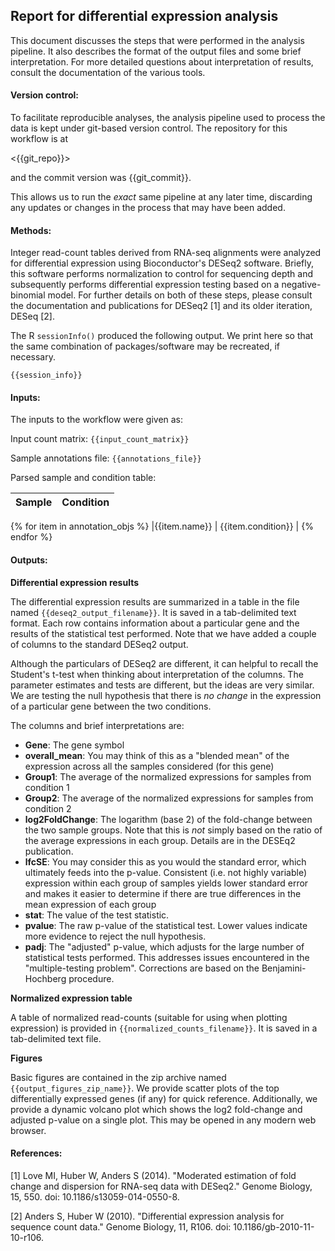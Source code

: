 ## Report for differential expression analysis


This document discusses the steps that were performed in the analysis pipeline.  It also describes the format of the output files and some brief interpretation.  For more detailed questions about interpretation of results, consult the documentation of the various tools.


#### Version control:
To facilitate reproducible analyses, the analysis pipeline used to process the data is kept under git-based version control.  The repository for this workflow is at 

<{{git_repo}}>

and the commit version was {{git_commit}}.

This allows us to run the *exact* same pipeline at any later time, discarding any updates or changes in the process that may have been added.  


#### Methods:

Integer read-count tables derived from RNA-seq alignments were analyzed for differential expression using Bioconductor's DESeq2 software.  Briefly, this software performs normalization to control for sequencing depth and subsequently performs differential expression testing based on a negative-binomial model.  For further details on both of these steps, please consult the documentation and publications for DESeq2 [1] and its older iteration, DESeq [2].

The R `sessionInfo()` produced the following output.  We print here so that the same combination of packages/software may be recreated, if necessary.

```
{{session_info}}
```

#### Inputs:
The inputs to the workflow were given as:

Input count matrix: `{{input_count_matrix}}`

Sample annotations file: `{{annotations_file}}`

Parsed sample and condition table:

|Sample|Condition|
|---|---|
{% for item in annotation_objs %}
|{{item.name}} | {{item.condition}} |
{% endfor %}

#### Outputs:

**Differential expression results**

The differential expression results are summarized in a table in the file named `{{deseq2_output_filename}}`.  It is saved in a tab-delimited text format.  Each row contains information about a particular gene and the results of the statistical test performed.  Note that we have added a couple of columns to the standard DESeq2 output.

Although the particulars of DESeq2 are different, it can helpful to recall the Student's t-test when thinking about interpretation of the columns.  The parameter estimates and tests are different, but the ideas are very similar.  We are testing the null hypothesis that there is *no change* in the expression of a particular gene between the two conditions.

The columns and brief interpretations are:

- **Gene**: The gene symbol
- **overall_mean**: You may think of this as a "blended mean" of the expression across all the samples considered (for this gene)
- **Group1**: The average of the normalized expressions for samples from condition 1
- **Group2**: The average of the normalized expressions for samples from condition 2
- **log2FoldChange**: The logarithm (base 2) of the fold-change between the two sample groups.  Note that this is *not* simply based on the ratio of the average expressions in each group.  Details are in the DESEq2 publication.
- **lfcSE**:  You may consider this as you would the standard error, which ultimately feeds into the p-value.  Consistent (i.e. not highly variable) expression within each group of samples yields lower standard error and makes it easier to determine if there are true differences in the mean expression of each group
- **stat**: The value of the test statistic.
- **pvalue**:  The raw p-value of the statistical test.  Lower values indicate more evidence to reject the null hypothesis.
- **padj**: The "adjusted" p-value, which adjusts for the large number of statistical tests performed.  This addresses issues encountered in the "multiple-testing problem".  Corrections are based on the Benjamini-Hochberg procedure.

**Normalized expression table**

A table of normalized read-counts (suitable for using when plotting expression) is provided in `{{normalized_counts_filename}}`.  It is saved in a tab-delimited text file.  

**Figures**

Basic figures are contained in the zip archive named `{{output_figures_zip_name}}`.  We provide scatter plots of the top differentially expressed genes (if any) for quick reference.  Additionally, we provide a dynamic volcano plot which shows the log2 fold-change and adjusted p-value on a single plot.  This may be opened in any modern web browser.


#### References:

[1] Love MI, Huber W, Anders S (2014). "Moderated estimation of fold change and dispersion for RNA-seq data with DESeq2." Genome Biology, 15, 550. doi: 10.1186/s13059-014-0550-8.

[2] Anders S, Huber W (2010). "Differential expression analysis for sequence count data." Genome Biology, 11, R106. doi: 10.1186/gb-2010-11-10-r106.